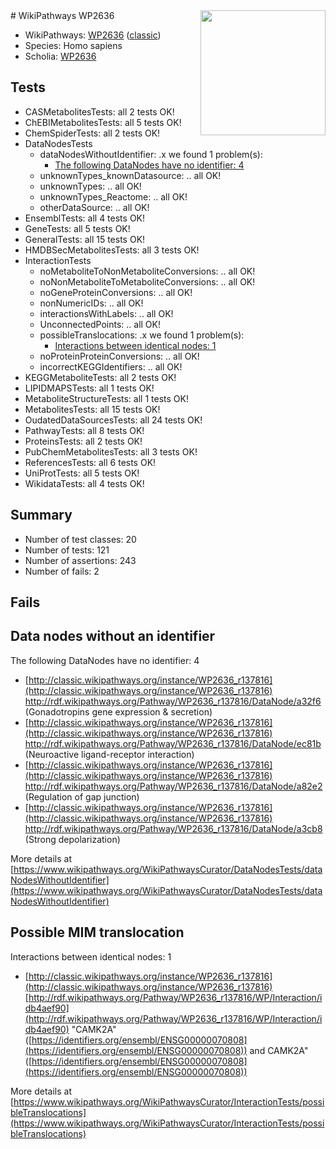 <img style="float: right; width: 200px" src="https://upload.wikimedia.org/wikipedia/commons/thumb/8/83/Wplogo_with_text_500.png/640px-Wplogo_with_text_500.png" />
# WikiPathways WP2636

* WikiPathways: [WP2636](https://wikipathways.org/pathways/WP2636) ([classic](https://classic.wikipathways.org/instance/WP2636))
* Species: Homo sapiens
* Scholia: [WP2636](https://scholia.toolforge.org/wikipathways/WP2636)
## Tests
* CASMetabolitesTests: all 2 tests OK!
* ChEBIMetabolitesTests: all 5 tests OK!
* ChemSpiderTests: all 2 tests OK!
* DataNodesTests
    * dataNodesWithoutIdentifier: .x we found 1 problem(s):
        * [The following DataNodes have no identifier: 4](#d2d32fa3)
    * unknownTypes_knownDatasource: .. all OK!
    * unknownTypes: .. all OK!
    * unknownTypes_Reactome: .. all OK!
    * otherDataSource: .. all OK!
* EnsemblTests: all 4 tests OK!
* GeneTests: all 5 tests OK!
* GeneralTests: all 15 tests OK!
* HMDBSecMetabolitesTests: all 3 tests OK!
* InteractionTests
    * noMetaboliteToNonMetaboliteConversions: .. all OK!
    * noNonMetaboliteToMetaboliteConversions: .. all OK!
    * noGeneProteinConversions: .. all OK!
    * nonNumericIDs: .. all OK!
    * interactionsWithLabels: .. all OK!
    * UnconnectedPoints: .. all OK!
    * possibleTranslocations: .x we found 1 problem(s):
        * [Interactions between identical nodes: 1](#1c118206)
    * noProteinProteinConversions: .. all OK!
    * incorrectKEGGIdentifiers: .. all OK!
* KEGGMetaboliteTests: all 2 tests OK!
* LIPIDMAPSTests: all 1 tests OK!
* MetaboliteStructureTests: all 1 tests OK!
* MetabolitesTests: all 15 tests OK!
* OudatedDataSourcesTests: all 24 tests OK!
* PathwayTests: all 8 tests OK!
* ProteinsTests: all 2 tests OK!
* PubChemMetabolitesTests: all 3 tests OK!
* ReferencesTests: all 6 tests OK!
* UniProtTests: all 5 tests OK!
* WikidataTests: all 4 tests OK!


## Summary

* Number of test classes: 20
* Number of tests: 121
* Number of assertions: 243
* Number of fails: 2

## Fails

<a name="d2d32fa3" />

## Data nodes without an identifier

The following DataNodes have no identifier: 4

* [http://classic.wikipathways.org/instance/WP2636_r137816](http://classic.wikipathways.org/instance/WP2636_r137816) http://rdf.wikipathways.org/Pathway/WP2636_r137816/DataNode/a32f6 (Gonadotropins gene
expression & secretion)
* [http://classic.wikipathways.org/instance/WP2636_r137816](http://classic.wikipathways.org/instance/WP2636_r137816) http://rdf.wikipathways.org/Pathway/WP2636_r137816/DataNode/ec81b (Neuroactive ligand-receptor interaction)
* [http://classic.wikipathways.org/instance/WP2636_r137816](http://classic.wikipathways.org/instance/WP2636_r137816) http://rdf.wikipathways.org/Pathway/WP2636_r137816/DataNode/a82e2 (Regulation of gap junction)
* [http://classic.wikipathways.org/instance/WP2636_r137816](http://classic.wikipathways.org/instance/WP2636_r137816) http://rdf.wikipathways.org/Pathway/WP2636_r137816/DataNode/a3cb8 (Strong depolarization)


More details at [https://www.wikipathways.org/WikiPathwaysCurator/DataNodesTests/dataNodesWithoutIdentifier](https://www.wikipathways.org/WikiPathwaysCurator/DataNodesTests/dataNodesWithoutIdentifier)

<a name="1c118206" />

## Possible MIM translocation

Interactions between identical nodes: 1

* [http://classic.wikipathways.org/instance/WP2636_r137816](http://classic.wikipathways.org/instance/WP2636_r137816) [http://rdf.wikipathways.org/Pathway/WP2636_r137816/WP/Interaction/idb4aef90](http://rdf.wikipathways.org/Pathway/WP2636_r137816/WP/Interaction/idb4aef90) "CAMK2A" ([https://identifiers.org/ensembl/ENSG00000070808](https://identifiers.org/ensembl/ENSG00000070808)) and 
CAMK2A" ([https://identifiers.org/ensembl/ENSG00000070808](https://identifiers.org/ensembl/ENSG00000070808))


More details at [https://www.wikipathways.org/WikiPathwaysCurator/InteractionTests/possibleTranslocations](https://www.wikipathways.org/WikiPathwaysCurator/InteractionTests/possibleTranslocations)

